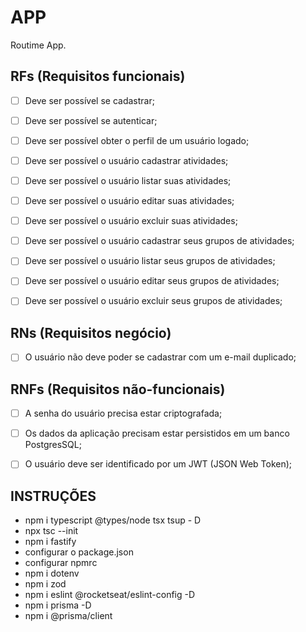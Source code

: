 # APP

Routime App.

## RFs (Requisitos funcionais)

- [ ] Deve ser possível se cadastrar;
- [ ] Deve ser possível se autenticar;
- [ ] Deve ser possível obter o perfil de um usuário logado;

- [ ] Deve ser possível o usuário cadastrar atividades;
- [ ] Deve ser possível o usuário listar suas atividades;
- [ ] Deve ser possível o usuário editar suas atividades;
- [ ] Deve ser possível o usuário excluir suas atividades;

- [ ] Deve ser possível o usuário cadastrar seus grupos de atividades;
- [ ] Deve ser possível o usuário listar seus grupos de atividades;
- [ ] Deve ser possível o usuário editar seus grupos de atividades;
- [ ] Deve ser possível o usuário excluir seus grupos de atividades;

## RNs (Requisitos negócio)

- [ ] O usuário não deve poder se cadastrar com um e-mail duplicado;

## RNFs (Requisitos não-funcionais)

- [ ] A senha do usuário precisa estar criptografada;
- [ ] Os dados da aplicação precisam estar persistidos em um banco PostgresSQL;
- [ ] O usuário deve ser identificado por um JWT (JSON Web Token);


## INSTRUÇÕES
- npm i typescript @types/node tsx tsup - D
- npx tsc --init
- npm i fastify
- configurar o package.json
- configurar npmrc
- npm i dotenv
- npm i zod
- npm i eslint @rocketseat/eslint-config -D
- npm i prisma -D  
- npm i @prisma/client